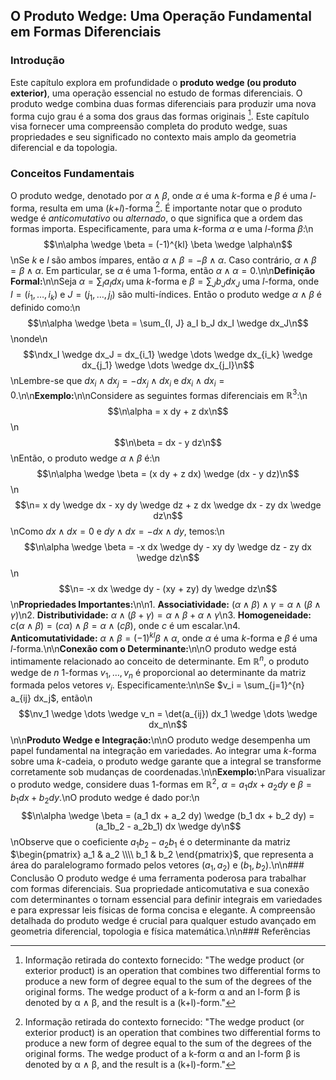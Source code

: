 ## O Produto Wedge: Uma Operação Fundamental em Formas Diferenciais

### Introdução
Este capítulo explora em profundidade o **produto wedge (ou produto exterior)**, uma operação essencial no estudo de formas diferenciais. O produto wedge combina duas formas diferenciais para produzir uma nova forma cujo grau é a soma dos graus das formas originais [^1]. Este capítulo visa fornecer uma compreensão completa do produto wedge, suas propriedades e seu significado no contexto mais amplo da geometria diferencial e da topologia. 

### Conceitos Fundamentais

O produto wedge, denotado por $\alpha \wedge \beta$, onde $\alpha$ é uma *k*-forma e $\beta$ é uma *l*-forma, resulta em uma (*k*+*l*)-forma [^1]. É importante notar que o produto wedge é *anticomutativo* ou *alternado*, o que significa que a ordem das formas importa. Especificamente, para uma *k*-forma $\alpha$ e uma *l*-forma $\beta$:\n$$\n\alpha \wedge \beta = (-1)^{kl} \beta \wedge \alpha\n$$\nSe *k* e *l* são ambos ímpares, então $\alpha \wedge \beta = -\beta \wedge \alpha$. Caso contrário, $\alpha \wedge \beta = \beta \wedge \alpha$. Em particular, se $\alpha$ é uma 1-forma, então $\alpha \wedge \alpha = 0$.\n\n**Definição Formal:**\n\nSeja $\alpha = \sum_{I} a_I dx_I$ uma *k*-forma e $\beta = \sum_{J} b_J dx_J$ uma *l*-forma, onde $I = (i_1, \dots, i_k)$ e $J = (j_1, \dots, j_l)$ são multi-índices. Então o produto wedge $\alpha \wedge \beta$ é definido como:\n$$\n\alpha \wedge \beta = \sum_{I, J} a_I b_J dx_I \wedge dx_J\n$$\nonde\n$$\ndx_I \wedge dx_J = dx_{i_1} \wedge \dots \wedge dx_{i_k} \wedge dx_{j_1} \wedge \dots \wedge dx_{j_l}\n$$\nLembre-se que $dx_i \wedge dx_j = -dx_j \wedge dx_i$ e $dx_i \wedge dx_i = 0$.\n\n**Exemplo:**\n\nConsidere as seguintes formas diferenciais em $\mathbb{R}^3$:\n$$\n\alpha = x dy + z dx\n$$\n$$\n\beta = dx - y dz\n$$\nEntão, o produto wedge $\alpha \wedge \beta$ é:\n$$\n\alpha \wedge \beta = (x dy + z dx) \wedge (dx - y dz)\n$$\n$$\n= x dy \wedge dx - xy dy \wedge dz + z dx \wedge dx - zy dx \wedge dz\n$$\nComo $dx \wedge dx = 0$ e $dy \wedge dx = -dx \wedge dy$, temos:\n$$\n\alpha \wedge \beta = -x dx \wedge dy - xy dy \wedge dz - zy dx \wedge dz\n$$\n$$\n= -x dx \wedge dy - (xy + zy) dy \wedge dz\n$$\n**Propriedades Importantes:**\n\n1.  **Associatividade:** $(\alpha \wedge \beta) \wedge \gamma = \alpha \wedge (\beta \wedge \gamma)$\n2.  **Distributividade:** $\alpha \wedge (\beta + \gamma) = \alpha \wedge \beta + \alpha \wedge \gamma$\n3.  **Homogeneidade:** $c(\alpha \wedge \beta) = (c\alpha) \wedge \beta = \alpha \wedge (c\beta)$, onde *c* é um escalar.\n4.  **Anticomutatividade:** $\alpha \wedge \beta = (-1)^{kl} \beta \wedge \alpha$, onde $\alpha$ é uma *k*-forma e $\beta$ é uma *l*-forma.\n\n**Conexão com o Determinante:**\n\nO produto wedge está intimamente relacionado ao conceito de determinante. Em $\mathbb{R}^n$, o produto wedge de *n* 1-formas $v_1, \dots, v_n$ é proporcional ao determinante da matriz formada pelos vetores $v_i$. Especificamente:\n\nSe $v_i = \sum_{j=1}^{n} a_{ij} dx_j$, então\n$$\nv_1 \wedge \dots \wedge v_n = \det(a_{ij}) dx_1 \wedge \dots \wedge dx_n\n$$\n\n**Produto Wedge e Integração:**\n\nO produto wedge desempenha um papel fundamental na integração em variedades. Ao integrar uma *k*-forma sobre uma *k*-cadeia, o produto wedge garante que a integral se transforme corretamente sob mudanças de coordenadas.\n\n**Exemplo:**\nPara visualizar o produto wedge, considere duas 1-formas em $\mathbb{R}^2$, $\alpha = a_1 dx + a_2 dy$ e $\beta = b_1 dx + b_2 dy$.\nO produto wedge é dado por:\n$$\n\alpha \wedge \beta = (a_1 dx + a_2 dy) \wedge (b_1 dx + b_2 dy) = (a_1b_2 - a_2b_1) dx \wedge dy\n$$\nObserve que o coeficiente $a_1b_2 - a_2b_1$ é o determinante da matriz $\begin{pmatrix} a_1 & a_2 \\\\ b_1 & b_2 \end{pmatrix}$, que representa a área do paralelogramo formado pelos vetores $(a_1, a_2)$ e $(b_1, b_2)$.\n\n### Conclusão
O produto wedge é uma ferramenta poderosa para trabalhar com formas diferenciais. Sua propriedade anticomutativa e sua conexão com determinantes o tornam essencial para definir integrais em variedades e para expressar leis físicas de forma concisa e elegante. A compreensão detalhada do produto wedge é crucial para qualquer estudo avançado em geometria diferencial, topologia e física matemática.\n\n### Referências
[^1]: Informação retirada do contexto fornecido: "The wedge product (or exterior product) is an operation that combines two differential forms to produce a new form of degree equal to the sum of the degrees of the original forms. The wedge product of a k-form α and an l-form β is denoted by α ∧ β, and the result is a (k+l)-form."

<!-- END -->